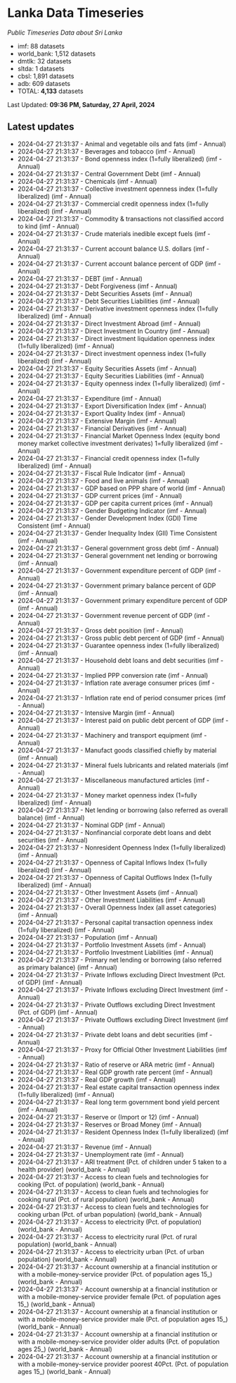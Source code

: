 # Lanka Data Timeseries
*Public Timeseries Data about Sri Lanka*

* imf: 88 datasets
* world_bank: 1,512 datasets
* dmtlk: 32 datasets
* sltda: 1 datasets
* cbsl: 1,891 datasets
* adb: 609 datasets
* TOTAL: **4,133** datasets

Last Updated: **09:36 PM, Saturday, 27 April, 2024**

## Latest updates

* 2024-04-27 21:31:37 - Animal and vegetable oils and fats (imf - Annual)
* 2024-04-27 21:31:37 - Beverages and tobacco (imf - Annual)
* 2024-04-27 21:31:37 - Bond openness index (1=fully liberalized) (imf - Annual)
* 2024-04-27 21:31:37 - Central Government Debt (imf - Annual)
* 2024-04-27 21:31:37 - Chemicals (imf - Annual)
* 2024-04-27 21:31:37 - Collective investment openness index (1=fully liberalized) (imf - Annual)
* 2024-04-27 21:31:37 - Commercial credit openness index (1=fully liberalized) (imf - Annual)
* 2024-04-27 21:31:37 - Commodity & transactions not classified accord to kind (imf - Annual)
* 2024-04-27 21:31:37 - Crude materials inedible except fuels (imf - Annual)
* 2024-04-27 21:31:37 - Current account balance U.S. dollars (imf - Annual)
* 2024-04-27 21:31:37 - Current account balance percent of GDP (imf - Annual)
* 2024-04-27 21:31:37 - DEBT (imf - Annual)
* 2024-04-27 21:31:37 - Debt Forgiveness (imf - Annual)
* 2024-04-27 21:31:37 - Debt Securities Assets (imf - Annual)
* 2024-04-27 21:31:37 - Debt Securities Liabilities (imf - Annual)
* 2024-04-27 21:31:37 - Derivative investment openness index (1=fully liberalized) (imf - Annual)
* 2024-04-27 21:31:37 - Direct Investment Abroad (imf - Annual)
* 2024-04-27 21:31:37 - Direct Investment In Country (imf - Annual)
* 2024-04-27 21:31:37 - Direct investment liquidation openness index (1=fully liberalized) (imf - Annual)
* 2024-04-27 21:31:37 - Direct investment openness index (1=fully liberalized) (imf - Annual)
* 2024-04-27 21:31:37 - Equity Securities Assets (imf - Annual)
* 2024-04-27 21:31:37 - Equity Securities Liabilities (imf - Annual)
* 2024-04-27 21:31:37 - Equity openness index (1=fully liberalized) (imf - Annual)
* 2024-04-27 21:31:37 - Expenditure (imf - Annual)
* 2024-04-27 21:31:37 - Export Diversification Index (imf - Annual)
* 2024-04-27 21:31:37 - Export Quality Index (imf - Annual)
* 2024-04-27 21:31:37 - Extensive Margin (imf - Annual)
* 2024-04-27 21:31:37 - Financial Derivatives (imf - Annual)
* 2024-04-27 21:31:37 - Financial Market Openness Index (equity bond money market collective investment derivates) 1=fully liberalized (imf - Annual)
* 2024-04-27 21:31:37 - Financial credit openness index (1=fully liberalized) (imf - Annual)
* 2024-04-27 21:31:37 - Fiscal Rule Indicator (imf - Annual)
* 2024-04-27 21:31:37 - Food and live animals (imf - Annual)
* 2024-04-27 21:31:37 - GDP based on PPP share of world (imf - Annual)
* 2024-04-27 21:31:37 - GDP current prices (imf - Annual)
* 2024-04-27 21:31:37 - GDP per capita current prices (imf - Annual)
* 2024-04-27 21:31:37 - Gender Budgeting Indicator (imf - Annual)
* 2024-04-27 21:31:37 - Gender Development Index (GDI) Time Consistent (imf - Annual)
* 2024-04-27 21:31:37 - Gender Inequality Index (GII) Time Consistent (imf - Annual)
* 2024-04-27 21:31:37 - General government gross debt (imf - Annual)
* 2024-04-27 21:31:37 - General government net lending or borrowing (imf - Annual)
* 2024-04-27 21:31:37 - Government expenditure percent of GDP (imf - Annual)
* 2024-04-27 21:31:37 - Government primary balance percent of GDP (imf - Annual)
* 2024-04-27 21:31:37 - Government primary expenditure percent of GDP (imf - Annual)
* 2024-04-27 21:31:37 - Government revenue percent of GDP (imf - Annual)
* 2024-04-27 21:31:37 - Gross debt position (imf - Annual)
* 2024-04-27 21:31:37 - Gross public debt percent of GDP (imf - Annual)
* 2024-04-27 21:31:37 - Guarantee openness index (1=fully liberalized) (imf - Annual)
* 2024-04-27 21:31:37 - Household debt loans and debt securities (imf - Annual)
* 2024-04-27 21:31:37 - Implied PPP conversion rate (imf - Annual)
* 2024-04-27 21:31:37 - Inflation rate average consumer prices (imf - Annual)
* 2024-04-27 21:31:37 - Inflation rate end of period consumer prices (imf - Annual)
* 2024-04-27 21:31:37 - Intensive Margin (imf - Annual)
* 2024-04-27 21:31:37 - Interest paid on public debt percent of GDP (imf - Annual)
* 2024-04-27 21:31:37 - Machinery and transport equipment (imf - Annual)
* 2024-04-27 21:31:37 - Manufact goods classified chiefly by material (imf - Annual)
* 2024-04-27 21:31:37 - Mineral fuels lubricants and related materials (imf - Annual)
* 2024-04-27 21:31:37 - Miscellaneous manufactured articles (imf - Annual)
* 2024-04-27 21:31:37 - Money market openness index (1=fully liberalized) (imf - Annual)
* 2024-04-27 21:31:37 - Net lending or borrowing (also referred as overall balance) (imf - Annual)
* 2024-04-27 21:31:37 - Nominal GDP (imf - Annual)
* 2024-04-27 21:31:37 - Nonfinancial corporate debt loans and debt securities (imf - Annual)
* 2024-04-27 21:31:37 - Nonresident Openness Index (1=fully liberalized) (imf - Annual)
* 2024-04-27 21:31:37 - Openness of Capital Inflows Index (1=fully liberalized) (imf - Annual)
* 2024-04-27 21:31:37 - Openness of Capital Outflows Index (1=fully liberalized) (imf - Annual)
* 2024-04-27 21:31:37 - Other Investment Assets (imf - Annual)
* 2024-04-27 21:31:37 - Other Investment Liabilities (imf - Annual)
* 2024-04-27 21:31:37 - Overall Openness Index (all asset categories) (imf - Annual)
* 2024-04-27 21:31:37 - Personal capital transaction openness index (1=fully liberalized) (imf - Annual)
* 2024-04-27 21:31:37 - Population (imf - Annual)
* 2024-04-27 21:31:37 - Portfolio Investment Assets (imf - Annual)
* 2024-04-27 21:31:37 - Portfolio Investment Liabilities (imf - Annual)
* 2024-04-27 21:31:37 - Primary net lending or borrowing (also referred as primary balance) (imf - Annual)
* 2024-04-27 21:31:37 - Private Inflows excluding Direct Investment (Pct. of GDP) (imf - Annual)
* 2024-04-27 21:31:37 - Private Inflows excluding Direct Investment (imf - Annual)
* 2024-04-27 21:31:37 - Private Outflows excluding Direct Investment (Pct. of GDP) (imf - Annual)
* 2024-04-27 21:31:37 - Private Outflows excluding Direct Investment (imf - Annual)
* 2024-04-27 21:31:37 - Private debt loans and debt securities (imf - Annual)
* 2024-04-27 21:31:37 - Proxy for Official Other Investment Liabilities (imf - Annual)
* 2024-04-27 21:31:37 - Ratio of reserve or ARA metric (imf - Annual)
* 2024-04-27 21:31:37 - Real GDP growth rate percent (imf - Annual)
* 2024-04-27 21:31:37 - Real GDP growth (imf - Annual)
* 2024-04-27 21:31:37 - Real estate capital transaction openness index (1=fully liberalized) (imf - Annual)
* 2024-04-27 21:31:37 - Real long term government bond yield percent (imf - Annual)
* 2024-04-27 21:31:37 - Reserve or (Import or 12) (imf - Annual)
* 2024-04-27 21:31:37 - Reserves or Broad Money (imf - Annual)
* 2024-04-27 21:31:37 - Resident Openness Index (1=fully liberalized) (imf - Annual)
* 2024-04-27 21:31:37 - Revenue (imf - Annual)
* 2024-04-27 21:31:37 - Unemployment rate (imf - Annual)
* 2024-04-27 21:31:37 - ARI treatment (Pct. of children under 5 taken to a health provider) (world_bank - Annual)
* 2024-04-27 21:31:37 - Access to clean fuels and technologies for cooking (Pct. of population) (world_bank - Annual)
* 2024-04-27 21:31:37 - Access to clean fuels and technologies for cooking rural (Pct. of rural population) (world_bank - Annual)
* 2024-04-27 21:31:37 - Access to clean fuels and technologies for cooking urban (Pct. of urban population) (world_bank - Annual)
* 2024-04-27 21:31:37 - Access to electricity (Pct. of population) (world_bank - Annual)
* 2024-04-27 21:31:37 - Access to electricity rural (Pct. of rural population) (world_bank - Annual)
* 2024-04-27 21:31:37 - Access to electricity urban (Pct. of urban population) (world_bank - Annual)
* 2024-04-27 21:31:37 - Account ownership at a financial institution or with a mobile-money-service provider (Pct. of population ages 15_) (world_bank - Annual)
* 2024-04-27 21:31:37 - Account ownership at a financial institution or with a mobile-money-service provider female (Pct. of population ages 15_) (world_bank - Annual)
* 2024-04-27 21:31:37 - Account ownership at a financial institution or with a mobile-money-service provider male (Pct. of population ages 15_) (world_bank - Annual)
* 2024-04-27 21:31:37 - Account ownership at a financial institution or with a mobile-money-service provider older adults (Pct. of population ages 25_) (world_bank - Annual)
* 2024-04-27 21:31:37 - Account ownership at a financial institution or with a mobile-money-service provider poorest 40Pct. (Pct. of population ages 15_) (world_bank - Annual)